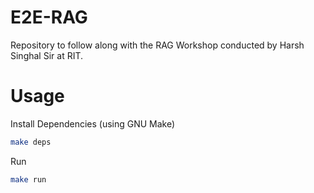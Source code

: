 # E2E-RAG
Repository to follow along with the RAG Workshop conducted by Harsh Singhal Sir at RIT.

# Usage
Install Dependencies (using GNU Make)
```bash
make deps
```
Run
```bash
make run
```
